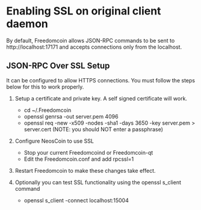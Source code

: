 Enabling SSL on original client daemon
======================================
By default, Freedomcoin allows JSON-RPC commands to be sent to http://localhost:17171
and accepts connections only from the localhost.

JSON-RPC Over SSL Setup
-----------------------
It can be configured to allow HTTPS connections.  You must follow the steps below
for this to work properly.

1. Setup a certificate and private key.  A self signed certificate will work.
    * cd ~/.Freedomcoin
    * openssl genrsa -out server.pem 4096
    * openssl req -new -x509 -nodes -sha1 -days 3650 -key server.pem > server.cert
    (NOTE: you should NOT enter a passphrase)

2. Configure NeosCoin to use SSL
    * Stop your current Freedomcoind or Freedomcoin-qt
    * Edit the Freedomcoin.conf and add
      rpcssl=1

3. Restart Freedomcoin to make these changes take effect.

4. Optionally you can test SSL functionality using the openssl s_client command
    * openssl s_client -connect localhost:15004
